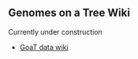 ## Genomes on a Tree Wiki

Currently under construction
- [GoaT data wiki](https://github.com/genomehubs/goat-data/wiki)
